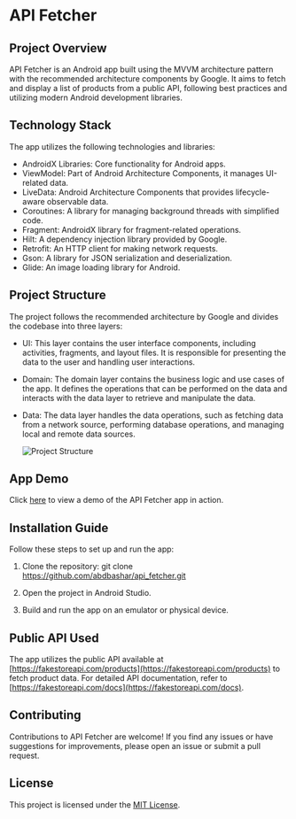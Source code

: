 # API Fetcher

## Project Overview
API Fetcher is an Android app built using the MVVM architecture pattern with the recommended architecture components by Google. It aims to fetch and display a list of products from a public API, following best practices and utilizing modern Android development libraries.

## Technology Stack
The app utilizes the following technologies and libraries:

- AndroidX Libraries: Core functionality for Android apps.
- ViewModel: Part of Android Architecture Components, it manages UI-related data.
- LiveData: Android Architecture Components that provides lifecycle-aware observable data.
- Coroutines: A library for managing background threads with simplified code.
- Fragment: AndroidX library for fragment-related operations.
- Hilt: A dependency injection library provided by Google.
- Retrofit: An HTTP client for making network requests.
- Gson: A library for JSON serialization and deserialization.
- Glide: An image loading library for Android.

## Project Structure
The project follows the recommended architecture by Google and divides the codebase into three layers:

- UI: This layer contains the user interface components, including activities, fragments, and layout files. It is responsible for presenting the data to the user and handling user interactions.

- Domain: The domain layer contains the business logic and use cases of the app. It defines the operations that can be performed on the data and interacts with the data layer to retrieve and manipulate the data.

- Data: The data layer handles the data operations, such as fetching data from a network source, performing database operations, and managing local and remote data sources.

  ![Project Structure](https://miro.medium.com/v2/resize:fit:1014/1*XrAHH7288P3o9xtffw61QQ.jpeg)


## App Demo
Click [here](https://streamable.com/ekl9g1) to view a demo of the API Fetcher app in action.

## Installation Guide
Follow these steps to set up and run the app:

1. Clone the repository:
git clone https://github.com/abdbashar/api_fetcher.git


2. Open the project in Android Studio.

3. Build and run the app on an emulator or physical device.

## Public API Used
The app utilizes the public API available at [https://fakestoreapi.com/products](https://fakestoreapi.com/products) to fetch product data. For detailed API documentation, refer to [https://fakestoreapi.com/docs](https://fakestoreapi.com/docs).

## Contributing
Contributions to API Fetcher are welcome! If you find any issues or have suggestions for improvements, please open an issue or submit a pull request.

## License
This project is licensed under the [MIT License](LICENSE).
